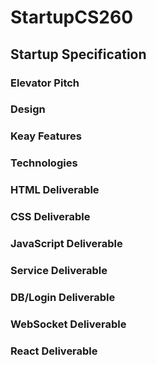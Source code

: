 # StartupCS260

## Startup Specification

### Elevator Pitch

### Design

### Keay Features

### Technologies

### HTML Deliverable

### CSS Deliverable

### JavaScript Deliverable

### Service Deliverable

### DB/Login Deliverable

### WebSocket Deliverable

### React Deliverable

